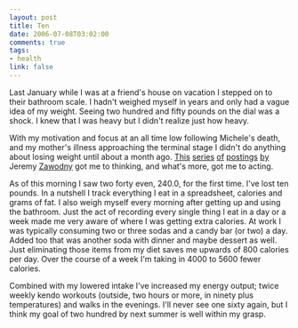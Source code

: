 ```yaml
--- 
layout: post
title: Ten
date: 2006-07-08T03:02:00
comments: true
tags:
- health
link: false
---
```

Last January while I was at a friend's house on vacation I stepped on to their bathroom scale. I hadn't weighed myself in years and only had a vague idea of my weight. Seeing two hundred and fifty pounds on the dial was a shock. I knew that I was heavy but I didn't realize just how heavy.

With my motivation and focus at an all time low following Michele's death, and my mother's illness approaching the terminal stage I didn't do anything about losing weight until about a month ago. <a href="http://jeremy.zawodny.com/blog/archives/006836.html">This</a> <a href="http://jeremy.zawodny.com/blog/archives/006845.html">series</a> <a href="http://jeremy.zawodny.com/blog/archives/006851.html">of</a> <a href="http://jeremy.zawodny.com/blog/archives/006864.html">postings</a> <a href="http://jeremy.zawodny.com/blog/archives/006867.html">by</a> <a hrf="http://jeremy.zawodny.com/blog/archives/006878.html">Jeremy</a> <a href="http://jeremy.zawodny.com/blog/">Zawodny</a> got me to thinking, and what's more, got me to acting.

As of this morning I saw two forty even, 240.0, for the first time. I've lost ten pounds. In a nutshell I track everything I eat in a spreadsheet, calories and grams of fat. I also weigh myself every morning after getting up and using the bathroom.  Just the act of recording every single thing I eat in a day or a week made me very aware of where I was getting extra calories. At work I was typically consuming two or three sodas and a candy bar (or two) a day. Added too that was another soda with dinner and maybe dessert as well. Just eliminating those items from my diet saves me upwards of 800 calories per day. Over the course of a week I'm taking in 4000 to 5600 fewer calories.

Combined with my lowered intake I've increased my energy output; twice weekly kendo workouts (outside, two hours or more, in ninety plus temperatures) and walks in the evenings. I'll never see one sixty again, but I think my goal of two hundred by next summer is well within my grasp.
